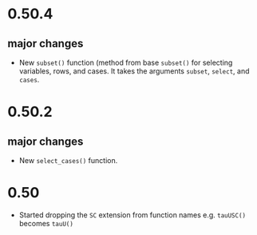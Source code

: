 # 0.50.4

## major changes

- New `subset()` function (method from base `subset()`  for selecting variables, rows, and cases. It takes the arguments `subset`, `select`, and `cases`.

# 0.50.2

## major changes

- New `select_cases()` function.

# 0.50

- Started dropping the `SC` extension from function names e.g. `tauUSC()` becomes `tauU()`
